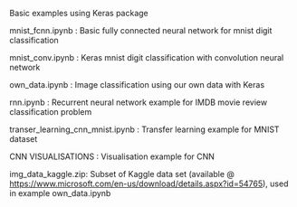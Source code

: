 Basic examples using Keras package

mnist_fcnn.ipynb  : Basic fully connected neural network for mnist digit classification

mnist_conv.ipynb  : Keras mnist digit classification with convolution neural network

own_data.ipynb    : Image classification using our own data with Keras

rnn.ipynb         : Recurrent neural network example for IMDB movie review classification problem

transer_learning_cnn_mnist.ipynb  : Transfer learning example for MNIST dataset

CNN VISUALISATIONS : Visualisation example for CNN 

img_data_kaggle.zip: Subset of Kaggle data set (available @ https://www.microsoft.com/en-us/download/details.aspx?id=54765), used in example own_data.ipynb
